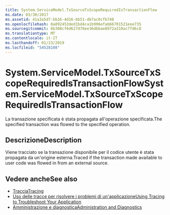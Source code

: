```yaml
---
title: System.ServiceModel.TxSourceTxScopeRequiredIsTransactionFlow
ms.date: 03/30/2017
ms.assetid: 41a3a5d7-bb16-4d16-bb51-db7ac0cfb748
ms.openlocfilehash: 8a892453ded1bd4ca1b996efab66701521eee735
ms.sourcegitcommit: 6b308cf6d627d78ee36dbbae8972a310ac7fd6c8
ms.translationtype: MT
ms.contentlocale: it-IT
ms.lasthandoff: 01/23/2019
ms.locfileid: "54528108"
---
```

# <a name="systemservicemodeltxsourcetxscoperequiredistransactionflow"></a><span data-ttu-id="0ec46-102">System.ServiceModel.TxSourceTxScopeRequiredIsTransactionFlow</span><span class="sxs-lookup"><span data-stu-id="0ec46-102">System.ServiceModel.TxSourceTxScopeRequiredIsTransactionFlow</span></span>
<span data-ttu-id="0ec46-103">La transazione specificata è stata propagata all'operazione specificata.</span><span class="sxs-lookup"><span data-stu-id="0ec46-103">The specified transaction was flowed to the specified operation.</span></span>  
  
## <a name="description"></a><span data-ttu-id="0ec46-104">Descrizione</span><span class="sxs-lookup"><span data-stu-id="0ec46-104">Description</span></span>  
 <span data-ttu-id="0ec46-105">Viene tracciato se la transazione disponibile per il codice utente è stata propagata da un'origine esterna.</span><span class="sxs-lookup"><span data-stu-id="0ec46-105">Traced if the transaction made available to user code was flowed in from an external source.</span></span>  
  
## <a name="see-also"></a><span data-ttu-id="0ec46-106">Vedere anche</span><span class="sxs-lookup"><span data-stu-id="0ec46-106">See also</span></span>
- [<span data-ttu-id="0ec46-107">Traccia</span><span class="sxs-lookup"><span data-stu-id="0ec46-107">Tracing</span></span>](../../../../../docs/framework/wcf/diagnostics/tracing/index.md)
- [<span data-ttu-id="0ec46-108">Uso delle tracce per risolvere i problemi di un'applicazione</span><span class="sxs-lookup"><span data-stu-id="0ec46-108">Using Tracing to Troubleshoot Your Application</span></span>](../../../../../docs/framework/wcf/diagnostics/tracing/using-tracing-to-troubleshoot-your-application.md)
- [<span data-ttu-id="0ec46-109">Amministrazione e diagnostica</span><span class="sxs-lookup"><span data-stu-id="0ec46-109">Administration and Diagnostics</span></span>](../../../../../docs/framework/wcf/diagnostics/index.md)
